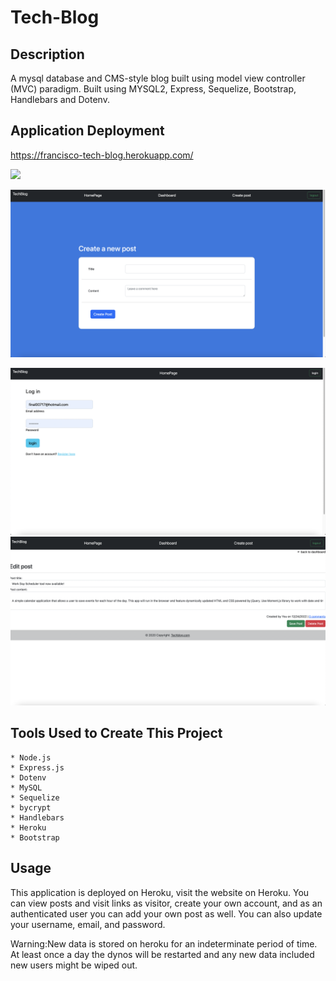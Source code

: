 # Tech-Blog

## Description

A mysql database and CMS-style blog built using model view controller (MVC) paradigm. Built using MYSQL2, Express, Sequelize, Bootstrap, Handlebars and Dotenv.

## Application Deployment

https://francisco-tech-blog.herokuapp.com/

![](assets/Screen%20Shot%202022-12-24%20at%208.01.04%20PM.png%0D)

![](assets/Screen%20Shot%202022-12-24%20at%208.01.28%20PM.png)

![](assets/Screen%20Shot%202022-12-24%20at%208.02.53%20PM.png)
![](assets/Screen%20Shot%202022-12-24%20at%208.03.55%20PM.png)

## Tools Used to Create This Project

    * Node.js
    * Express.js
    * Dotenv
    * MySQL
    * Sequelize
    * bycrypt
    * Handlebars
    * Heroku
    * Bootstrap

## Usage

This application is deployed on Heroku, visit the website on Heroku. You can view posts and visit links as visitor, create your own account, and as an authenticated user you can add your own post as well. You can also update your username, email, and password.

Warning:New data is stored on heroku for an indeterminate period of time. At least once a day the dynos will be restarted and any new data included new users might be wiped out.
